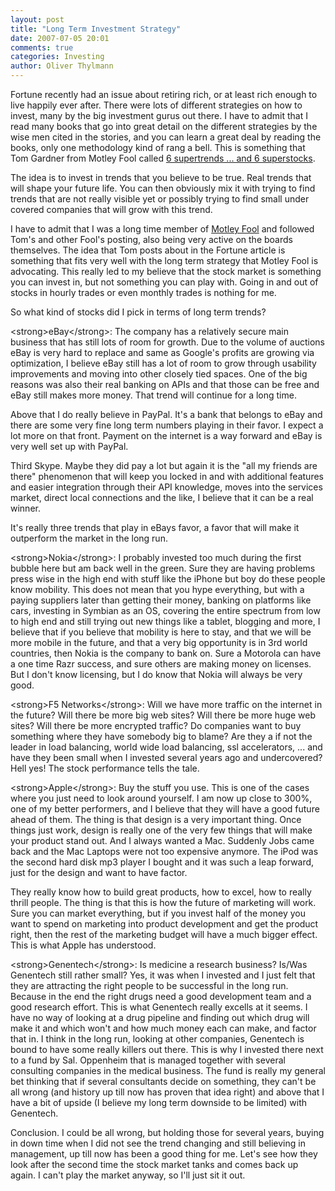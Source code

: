 ```yaml
---
layout: post
title: "Long Term Investment Strategy"
date: 2007-07-05 20:01
comments: true
categories: Investing
author: Oliver Thylmann
---
```











Fortune recently had an issue about retiring rich, or at least rich enough to live happily ever after. There were lots of different strategies on how to invest, many by the big investment gurus out there. I have to admit that I read many books that go into great detail on the different strategies by the wise men cited in the stories, and you can learn a great deal by reading the books, only one methodology kind of rang a bell. This is something that Tom Gardner from Motley Fool called [6 supertrends ... and 6 superstocks](http://money.cnn.com/galleries/2007/fortune/0706/gallery.6trends.fortune/index.html).

The idea is to invest in trends that you believe to be true. Real trends that will shape your future life. You can then obviously mix it with trying to find trends that are not really visible yet or possibly trying to find small under covered companies that will grow with this trend.

I have to admit that I was a long time member of [Motley Fool](http://fool.com) and followed Tom's and other Fool's posting, also being very active on the boards themselves. The idea that Tom posts about in the Fortune article is something that fits very well with the long term strategy that Motley Fool is advocating. This really led to my believe that the stock market is something you can invest in, but not something you can play with. Going in and out of stocks in hourly trades or even monthly trades is nothing for me.

So what kind of stocks did I pick in terms of long term trends?

&lt;strong&gt;eBay&lt;/strong&gt;: The company has a relatively secure main business that has still lots of room for growth. Due to the volume of auctions eBay is very hard to replace and same as Google's profits are growing via optimization, I believe eBay still has a lot of room to grow through usability improvements and moving into other closely tied spaces. One of the big reasons was also their real banking on APIs and that those can be free and eBay still makes more money. That trend will continue for a long time.

Above that I do really believe in PayPal. It's a bank that belongs to eBay and there are some very fine long term numbers playing in their favor. I expect a lot more on that front. Payment on the internet is a way forward and eBay is very well set up with PayPal.

Third Skype. Maybe they did pay a lot but again it is the &quot;all my friends are there&quot; phenomenon that will keep you locked in and with additional features and easier integration through their API knowledge, moves into the services market, direct local connections and the like, I believe that it can be a real winner.

It's really three trends that play in eBays favor, a favor that will make it outperform the market in the long run.

&lt;strong&gt;Nokia&lt;/strong&gt;: I probably invested too much during the first bubble here but am back well in the green. Sure they are having problems press wise in the high end with stuff like the iPhone but boy do these people know mobility. This does not mean that you hype everything, but with a paying suppliers later than getting their money, banking on platforms like cars, investing in Symbian as an OS, covering the entire spectrum from low to high end and still trying out new things like a tablet, blogging and more, I believe that if you believe that mobility is here to stay, and that we will be more mobile in the future, and that a very big opportunity is in 3rd world countries, then Nokia is the company to bank on. Sure a Motorola can have a one time Razr success, and sure others are making money on licenses. But I don't know licensing, but I do know that Nokia will always be very good.

&lt;strong&gt;F5 Networks&lt;/strong&gt;: Will we have more traffic on the internet in the future? Will there be more big web sites? Will there be more huge web sites? Will there be more encrypted traffic? Do companies want to buy something where they have somebody big to blame? Are they a if not the leader in load balancing, world wide load balancing, ssl accelerators, ... and have they been small when I invested several years ago and undercovered? Hell yes! The stock performance tells the tale.

&lt;strong&gt;Apple&lt;/strong&gt;: Buy the stuff you use. This is one of the cases where you just need to look around yourself. I am now up close to 300%, one of my better performers, and I believe that they will have a good future ahead of them. The thing is that design is a very important thing. Once things just work, design is really one of the very few things that will make your product stand out. And I always wanted a Mac. Suddenly Jobs came back and the Mac Laptops were not too expensive anymore. The iPod was the second hard disk mp3 player I bought and it was such a leap forward, just for the design and want to have factor.

They really know how to build great products, how to excel, how to really thrill people. The thing is that this is how the future of marketing will work. Sure you can market everything, but if you invest half of the money you want to spend on marketing into product development and get the product right, then the rest of the marketing budget will have a much bigger effect. This is what Apple has understood.

&lt;strong&gt;Genentech&lt;/strong&gt;: Is medicine a research business? Is/Was Genentech still rather small? Yes, it was when I invested and I just felt that they are attracting the right people to be successful in the long run. Because in the end the right drugs need a good development team and a good research effort. This is what Genentech really excells at it seems. I have no way of looking at a drug pipeline and finding out which drug will make it and which won't and how much money each can make, and factor that in. I think in the long run, looking at other companies, Genentech is bound to have some really killers out there. This is why I invested there next to a fund by Sal. Oppenheim that is managed together with several consulting companies in the medical business. The fund is really my general bet thinking that if several consultants decide on something, they can't be all wrong (and history up till now has proven that idea right) and above that I have a bit of upside (I believe my long term downside to be limited) with Genentech.

Conclusion. I could be all wrong, but holding those for several years, buying in down time when I did not see the trend changing and still believing in management, up till now has been a good thing for me. Let's see how they look after the second time the stock market tanks and comes back up again. I can't play the market anyway, so I'll just sit it out.


